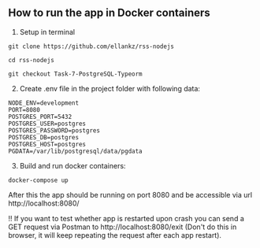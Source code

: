 ## How to run the app in Docker containers

1. Setup in terminal
```
git clone https://github.com/ellankz/rss-nodejs
```
```
cd rss-nodejs
```
```
git checkout Task-7-PostgreSQL-Typeorm
```

2. Create .env file in the project folder with following data:
```
NODE_ENV=development
PORT=8080
POSTGRES_PORT=5432
POSTGRES_USER=postgres
POSTGRES_PASSWORD=postgres
POSTGRES_DB=postgres
POSTGRES_HOST=postgres
PGDATA=/var/lib/postgresql/data/pgdata

```
3. Build and run docker containers:
```
docker-compose up
```

After this the app should be running on port 8080 and be accessible via url http://localhost:8080/

!! If you want to test whether app is restarted upon crash you can send a GET request via Postman to http://localhost:8080/exit (Don't do this in browser, it will keep repeating the request after each app restart).
